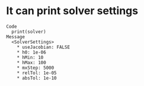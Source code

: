# It can print solver settings

    Code
      print(solver)
    Message
      <SolverSettings>
        * useJacobian: FALSE
        * h0: 1e-06
        * hMin: 10
        * hMax: 100
        * mxStep: 5000
        * relTol: 1e-05
        * absTol: 1e-10

